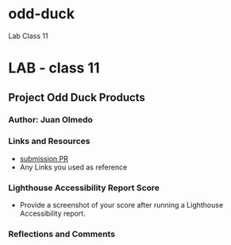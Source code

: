 # odd-duck
Lab Class 11

# LAB - class 11

## Project Odd Duck Products 



### Author: Juan Olmedo

### Links and Resources

* [submission PR](http://xyz.com)
* Any Links you used as reference

### Lighthouse Accessibility Report Score

* Provide a screenshot of your score after running a Lighthouse Accessibility report.

### Reflections and Comments


